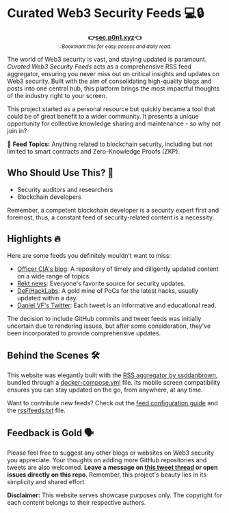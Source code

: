 # Curated Web3 Security Feeds 💻🔒

<p align="center">
  <strong>👉<a href="https://sec.p0n1.xyz">sec.p0n1.xyz</a>👈</strong> <br>
  <sub><i>💡Bookmark this for easy access and daily read.</i></sub>
</p>

The world of Web3 security is vast, and staying updated is paramount. *Curated Web3 Security Feeds* acts as a comprehensive RSS feed aggregator, ensuring you never miss out on critical insights and updates on Web3 security. Built with the aim of consolidating high-quality blogs and posts into one central hub, this platform brings the most impactful thoughts of the industry right to your screen.

This project started as a personal resource but quickly became a tool that could be of great benefit to a wider community. It presents a unique opportunity for collective knowledge sharing and maintenance - so why not join in?

🎯 **Feed Topics:** Anything related to blockchain security, including but not limited to smart contracts and Zero-Knowledge Proofs (ZKP).

## Who Should Use This? 🧐

* Security auditors and researchers
* Blockchain developers

Remember, a competent blockchain developer is a security expert first and foremost, thus, a constant feed of security-related content is a necessity.

## Highlights 🔥

Here are some feeds you definitely wouldn't want to miss:

- [Officer CIA's blog](https://officercia.mirror.xyz): A repository of timely and diligently updated content on a wide range of topics.
- [Rekt news](https://www.rekt.news/): Everyone's favorite source for security updates.
- [DeFiHackLabs](https://github.com/SunWeb3Sec/DeFiHackLabs): A gold mine of PoCs for the latest hacks, usually updated within a day.
- [Daniel VF's Twitter](https://twitter.com/danielvf): Each tweet is an informative and educational read.

The decision to include GitHub commits and tweet feeds was initially uncertain due to rendering issues, but after some consideration, they've been incorporated to provide comprehensive updates.

## Behind the Scenes 🛠️

This website was elegantly built with the [RSS aggregator by ssddanbrown](https://github.com/ssddanbrown/rss), bundled through a [docker-compose.yml](./docker-compose.yml) file. Its mobile screen compatibility ensures you can stay updated on the go, from anywhere, at any time.

Want to contribute new feeds? Check out the [feed configuration guide](https://github.com/ssddanbrown/rss#feed-configuration) and the [rss/feeds.txt](rss/feeds.txt) file.

## Feedback is Gold 🗣️

Please feel free to suggest any other blogs or websites on Web3 security you appreciate. Your thoughts on adding more GitHub repositories and tweets are also welcomed. **Leave a message on [this tweet thread](https://twitter.com/ErrNil/status/1671153468697120774) or open issues directly on this repo**. Remember, this project's beauty lies in its simplicity and shared effort.

**Disclaimer:** This website serves showcase purposes only. The copyright for each content belongs to their respective authors.

